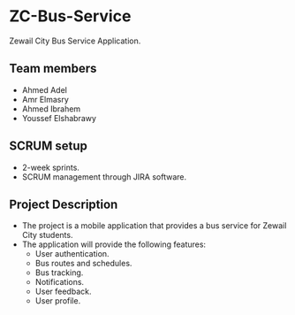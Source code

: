 # ZC-Bus-Service

Zewail City Bus Service Application.

## Team members

-   Ahmed Adel
-   Amr Elmasry
-   Ahmed Ibrahem
-   Youssef Elshabrawy

## SCRUM setup

-   2-week sprints.
-   SCRUM management through JIRA software.

## Project Description

-   The project is a mobile application that provides a bus service for Zewail City students.
-   The application will provide the following features:
    -   User authentication.
    -   Bus routes and schedules.
    -   Bus tracking.
    -   Notifications.
    -   User feedback.
    -   User profile.
